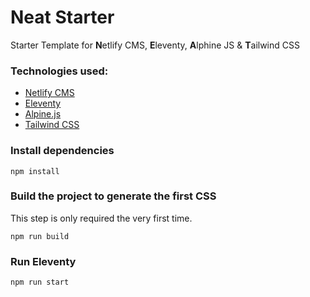 # Neat Starter

Starter Template for **N**etlify CMS, **E**leventy, **A**lphine JS & **T**ailwind CSS

### Technologies used:

- [Netlify CMS](https://www.netlifycms.org/)
- [Eleventy](https://www.11ty.dev/)
- [Alpine.js](https://github.com/alpinejs/alpine)
- [Tailwind CSS](https://tailwindcss.com/)



### Install dependencies

```
npm install
```

### Build the project to generate the first CSS

This step is only required the very first time.

```
npm run build
```

### Run Eleventy

```
npm run start
```
